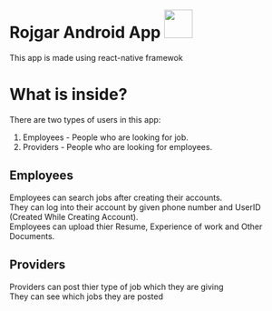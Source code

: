 # Rojgar Android App <img src="https://cdn4.iconfinder.com/data/icons/logos-3/600/React.js_logo-512.png" style="width: 50px;" >
This app is made using react-native framewok

# What is inside?
There are two types of users in this app:
1. Employees - People who are looking for job.
2. Providers - People who are looking for employees.

## Employees
Employees can search jobs after creating their accounts.<br />
They can log into their account by given phone number and UserID (Created While Creating Account).<br />
Employees can upload thier Resume, Experience of work and Other Documents.<br />

## Providers
Providers can post thier type of job which they are giving<br />
They can see which jobs they are posted <br />

